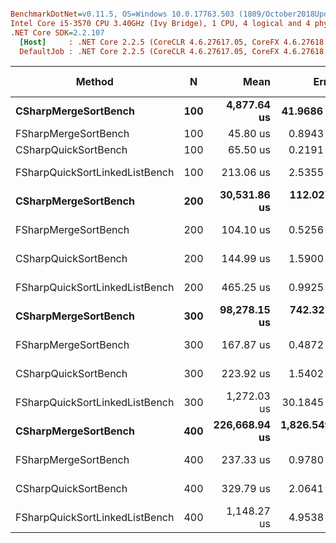 ``` ini

BenchmarkDotNet=v0.11.5, OS=Windows 10.0.17763.503 (1809/October2018Update/Redstone5)
Intel Core i5-3570 CPU 3.40GHz (Ivy Bridge), 1 CPU, 4 logical and 4 physical cores
.NET Core SDK=2.2.107
  [Host]     : .NET Core 2.2.5 (CoreCLR 4.6.27617.05, CoreFX 4.6.27618.01), 64bit RyuJIT
  DefaultJob : .NET Core 2.2.5 (CoreCLR 4.6.27617.05, CoreFX 4.6.27618.01), 64bit RyuJIT


```
|                         Method |   N |          Mean |         Error |        StdDev |      Gen 0 | Gen 1 | Gen 2 |   Allocated |
|------------------------------- |---- |--------------:|--------------:|--------------:|-----------:|------:|------:|------------:|
|           **CSharpMergeSortBench** | **100** |   **4,877.64 us** |    **41.9686 us** |    **39.2575 us** |   **789.0625** |     **-** |     **-** |  **2435.44 KB** |
|           FSharpMergeSortBench | 100 |      45.80 us |     0.8943 us |     1.0982 us |    24.1089 |     - |     - |    74.09 KB |
|           CSharpQuickSortBench | 100 |      65.50 us |     0.2191 us |     0.1942 us |    22.9492 |     - |     - |     70.7 KB |
| FSharpQuickSortLinkedListBench | 100 |     213.06 us |     2.5355 us |     2.3717 us |   192.6270 |     - |     - |   592.36 KB |
|           **CSharpMergeSortBench** | **200** |  **30,531.86 us** |   **112.0274 us** |    **99.3094 us** |  **3093.7500** |     **-** |     **-** |  **9509.95 KB** |
|           FSharpMergeSortBench | 200 |     104.10 us |     0.5256 us |     0.4659 us |    53.8330 |     - |     - |   165.38 KB |
|           CSharpQuickSortBench | 200 |     144.99 us |     1.5900 us |     1.4873 us |    47.3633 |     - |     - |   146.15 KB |
| FSharpQuickSortLinkedListBench | 200 |     465.25 us |     0.9925 us |     0.8798 us |   433.5938 |     - |     - |   1333.2 KB |
|           **CSharpMergeSortBench** | **300** |  **98,278.15 us** |   **742.3274 us** |   **694.3736 us** |  **6666.6667** |     **-** |     **-** | **20648.33 KB** |
|           FSharpMergeSortBench | 300 |     167.87 us |     0.4872 us |     0.4068 us |    85.2051 |     - |     - |   261.84 KB |
|           CSharpQuickSortBench | 300 |     223.92 us |     1.5402 us |     1.4407 us |    72.0215 |     - |     - |   221.27 KB |
| FSharpQuickSortLinkedListBench | 300 |   1,272.03 us |    30.1845 us |    30.9972 us |  1304.6875 |     - |     - |  4010.09 KB |
|           **CSharpMergeSortBench** | **400** | **226,668.94 us** | **1,826.5497 us** | **1,708.5557 us** | **11666.6667** |     **-** |     **-** | **36660.55 KB** |
|           FSharpMergeSortBench | 400 |     237.33 us |     0.9780 us |     0.8166 us |   118.1641 |     - |     - |   363.68 KB |
|           CSharpQuickSortBench | 400 |     329.79 us |     2.0641 us |     1.9307 us |    99.6094 |     - |     - |   306.16 KB |
| FSharpQuickSortLinkedListBench | 400 |   1,148.27 us |     4.9538 us |     4.6338 us |  1115.2344 |     - |     - |  3430.16 KB |
